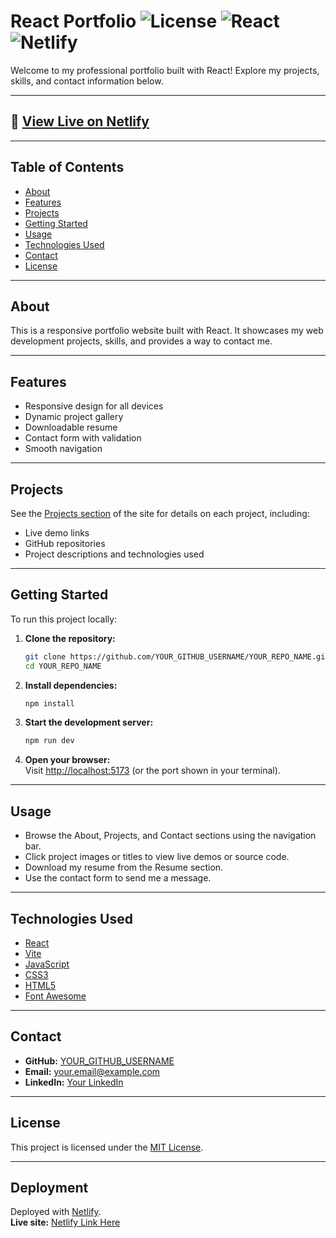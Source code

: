 # React Portfolio ![License](https://img.shields.io/badge/license-MIT-green) ![React](https://img.shields.io/badge/React-18-blue) ![Netlify](https://img.shields.io/badge/Deployed-Netlify-brightgreen)

Welcome to my professional portfolio built with React! Explore my projects, skills, and contact information below.

---

## 🚀 [View Live on Netlify](https://treewzrd-portfolio.netlify.app/) 

---

## Table of Contents

- [About](#about)
- [Features](#features)
- [Projects](#projects)
- [Getting Started](#getting-started)
- [Usage](#usage)
- [Technologies Used](#technologies-used)
- [Contact](#contact)
- [License](#license)

---

## About

This is a responsive portfolio website built with React. It showcases my web development projects, skills, and provides a way to contact me.

---

## Features

- Responsive design for all devices
- Dynamic project gallery
- Downloadable resume
- Contact form with validation
- Smooth navigation

---

## Projects

See the [Projects section](#) of the site for details on each project, including:
- Live demo links
- GitHub repositories
- Project descriptions and technologies used

---

## Getting Started

To run this project locally:

1. **Clone the repository:**
   ```bash
   git clone https://github.com/YOUR_GITHUB_USERNAME/YOUR_REPO_NAME.git
   cd YOUR_REPO_NAME
   ```

2. **Install dependencies:**
   ```bash
   npm install
   ```

3. **Start the development server:**
   ```bash
   npm run dev
   ```

4. **Open your browser:**  
   Visit [http://localhost:5173](http://localhost:5173) (or the port shown in your terminal).

---

## Usage

- Browse the About, Projects, and Contact sections using the navigation bar.
- Click project images or titles to view live demos or source code.
- Download my resume from the Resume section.
- Use the contact form to send me a message.

---

## Technologies Used

- [React](https://react.dev/)
- [Vite](https://vitejs.dev/)
- [JavaScript](https://developer.mozilla.org/en-US/docs/Web/JavaScript)
- [CSS3](https://developer.mozilla.org/en-US/docs/Web/CSS)
- [HTML5](https://developer.mozilla.org/en-US/docs/Web/HTML)
- [Font Awesome](https://fontawesome.com/)

---

## Contact

- **GitHub:** [YOUR_GITHUB_USERNAME](https://github.com/YOUR_GITHUB_USERNAME)
- **Email:** your.email@example.com
- **LinkedIn:** [Your LinkedIn](https://linkedin.com/in/YOUR_LINKEDIN)

---

## License

This project is licensed under the [MIT License](LICENSE).

---

## Deployment

Deployed with [Netlify](https://www.netlify.com/).  
**Live site:** [Netlify Link Here](#) <!-- Replace # with your Netlify link -->
